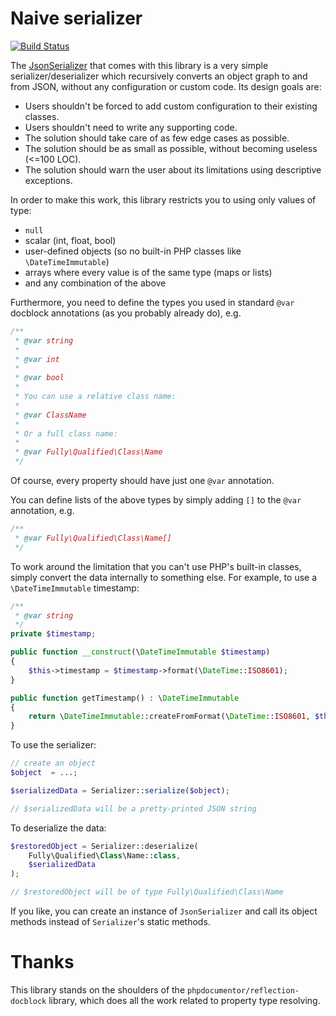 # Naive serializer

[![Build Status](https://travis-ci.org/matthiasnoback/naive-serializer.svg?branch=master)](https://travis-ci.org/matthiasnoback/naive-serializer)

The [JsonSerializer](src/JsonSerializer.php) that comes with this library is a very simple serializer/deserializer which recursively converts an object graph to and from JSON, without any configuration or custom code. Its design goals are:

- Users shouldn't be forced to add custom configuration to their existing classes.
- Users shouldn't need to write any supporting code.
- The solution should take care of as few edge cases as possible.
- The solution should be as small as possible, without becoming useless (<=100 LOC).
- The solution should warn the user about its limitations using descriptive exceptions.

In order to make this work, this library restricts you to using only values of type:

- `null`
- scalar (int, float, bool)
- user-defined objects (so no built-in PHP classes like `\DateTimeImmutable`)
- arrays where every value is of the same type (maps or lists)
- and any combination of the above

Furthermore, you need to define the types you used in standard `@var` docblock annotations (as you probably already do), e.g.

```php
/**
 * @var string
 *
 * @var int
 *
 * @var bool
 *
 * You can use a relative class name:
 *
 * @var ClassName
 *
 * Or a full class name:
 *
 * @var Fully\Qualified\Class\Name
 */
```

Of course, every property should have just one `@var` annotation.

You can define lists of the above types by simply adding `[]` to the `@var` annotation, e.g.

```php
/**
 * @var Fully\Qualified\Class\Name[]
 */
```

To work around the limitation that you can't use PHP's built-in classes, simply convert the data internally to something else. For example, to use a `\DateTimeImmutable` timestamp:

```php
/**
 * @var string
 */
private $timestamp;

public function __construct(\DateTimeImmutable $timestamp)
{
    $this->timestamp = $timestamp->format(\DateTime::ISO8601);
}

public function getTimestamp() : \DateTimeImmutable
{
    return \DateTimeImmutable::createFromFormat(\DateTime::ISO8601, $this->timestamp);
}
```

To use the serializer:

```php
// create an object
$object  = ...;

$serializedData = Serializer::serialize($object);

// $serializedData will be a pretty-printed JSON string
```

To deserialize the data:

```php
$restoredObject = Serializer::deserialize(
    Fully\Qualified\Class\Name::class,
    $serializedData
);

// $restoredObject will be of type Fully\Qualified\Class\Name
```

If you like, you can create an instance of `JsonSerializer` and call its object methods instead of `Serializer`'s static methods.

# Thanks

This library stands on the shoulders of the `phpdocumentor/reflection-docblock` library, which does all the work related to property type resolving.
